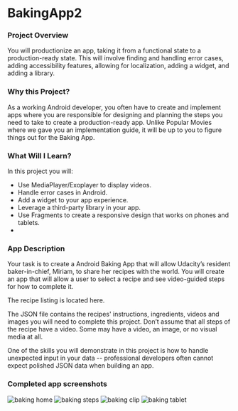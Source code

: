 # BakingApp2

### Project Overview
You will productionize an app, taking it from a functional state to a production-ready state. This will involve finding and handling error cases, adding accessibility features, allowing for localization, adding a widget, and adding a library.

### Why this Project?
As a working Android developer, you often have to create and implement apps where you are responsible for designing and planning the steps you need to take to create a production-ready app. Unlike Popular Movies where we gave you an implementation guide, it will be up to you to figure things out for the Baking App.

### What Will I Learn?
In this project you will:

- Use MediaPlayer/Exoplayer to display videos.
- Handle error cases in Android.
- Add a widget to your app experience.
- Leverage a third-party library in your app.
- Use Fragments to create a responsive design that works on phones and tablets.
- 
### App Description
Your task is to create a Android Baking App that will allow Udacity’s resident baker-in-chief, Miriam, to share her recipes with the world. You will create an app that will allow a user to select a recipe and see video-guided steps for how to complete it.

The recipe listing is located here.

The JSON file contains the recipes' instructions, ingredients, videos and images you will need to complete this project. Don’t assume that all steps of the recipe have a video. Some may have a video, an image, or no visual media at all.

One of the skills you will demonstrate in this project is how to handle unexpected input in your data -- professional developers often cannot expect polished JSON data when building an app.

### Completed app screenshots
![baking home](https://user-images.githubusercontent.com/22177989/113744940-c655bd00-96ca-11eb-9bd1-1c507a07b846.png)
![baking steps](https://user-images.githubusercontent.com/22177989/113744953-c8b81700-96ca-11eb-8f30-e92b979821c6.png)
![baking clip](https://user-images.githubusercontent.com/22177989/113744960-cbb30780-96ca-11eb-80e2-875f24211644.png)
![baking tablet](https://user-images.githubusercontent.com/22177989/113744993-d372ac00-96ca-11eb-94f8-8e9cad5cce8c.png)




